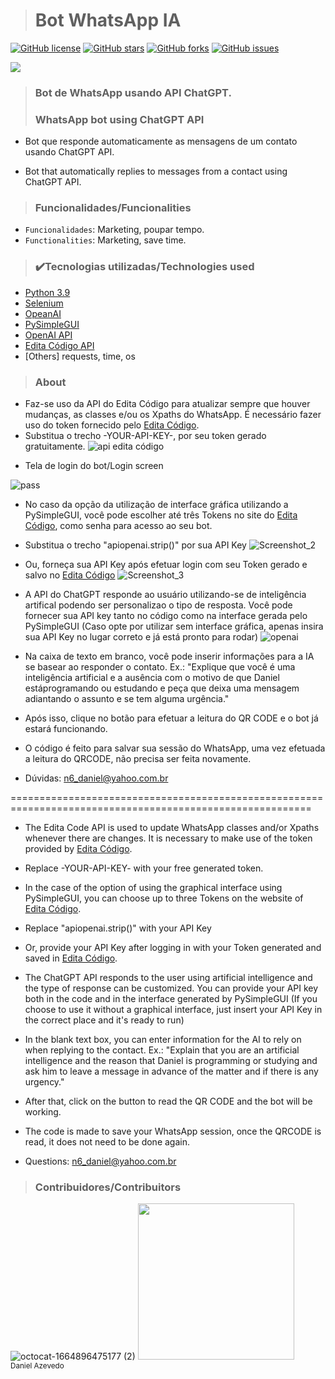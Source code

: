 > <h1>Bot WhatsApp IA</h1>
[![GitHub license](https://img.shields.io/github/license/DanAzevedo/bot-ia-whatsapp?style=for-the-badge)](https://github.com/DanAzevedo/bot-ia-whatsapp/blob/main/LICENSE)
[![GitHub stars](https://img.shields.io/github/stars/DanAzevedo/bot-ia-whatsapp?style=for-the-badge)](https://github.com/DanAzevedo/bot-ia-whatsapp/stargazers)
[![GitHub forks](https://img.shields.io/github/forks/DanAzevedo/bot-ia-whatsapp?style=for-the-badge)](https://github.com/DanAzevedo/bot-ia-whatsapp/network)
[![GitHub issues](https://img.shields.io/github/issues/DanAzevedo/bot-ia-whatsapp?style=for-the-badge)](https://github.com/DanAzevedo/bot-ia-whatsapp/issues)

<p>
<img src="http://img.shields.io/static/v1?label=STATUS&message=%20DEVELOPING&color=YELLOW&style=for-the-badge"/>
</p>

> <h3>Bot de WhatsApp usando API ChatGPT.</h3>
> <h3>WhatsApp bot using ChatGPT API</h3>  

- Bot que responde automaticamente as mensagens de um contato usando ChatGPT API.

- Bot that automatically replies to messages from a contact using ChatGPT API.

> <h3>Funcionalidades/Funcionalities</h3>

- `Funcionalidades`: Marketing, poupar tempo.
- `Functionalities`: Marketing, save time.
 
> <h3>✔️Tecnologias utilizadas/Technologies used</h3>

- [Python 3.9](https://www.python.org/)
- [Selenium](https://www.selenium.dev/)
- [OpeanAI](https://platform.openai.com/docs/libraries)
- [PySimpleGUI](https://www.pysimplegui.org/en/latest/)
- [OpenAI API](https://openai.com/api/)
- [Edita Código API](https://editacodigo.com.br/index/index.php)
- [Others] requests, time, os

> <h3>About</h3>
- Faz-se uso da API do Edita Código para atualizar sempre que houver mudanças, as classes e/ou os Xpaths do WhatsApp. É necessário fazer uso do token fornecido pelo [Edita Código](https://editacodigo.com.br/index/index.php).
- Substitua o trecho -YOUR-API-KEY-, por seu token gerado gratuitamente.
![api edita código](https://user-images.githubusercontent.com/60473748/217601436-d0b9ca7b-31e1-45b8-a5d4-ffd9f1c62462.png)

* Tela de login do bot/Login screen

![pass](https://user-images.githubusercontent.com/60473748/217604253-271a3864-45f3-4a7c-bcef-1399502716db.png)

- No caso da opção da utilização de interface gráfica utilizando a PySimpleGUI, você pode escolher até três Tokens no site do [Edita Código](https://editacodigo.com.br/index/index.php), como senha para acesso ao seu bot.
* Substitua o trecho "apiopenai.strip()" por sua API Key
![Screenshot_2](https://user-images.githubusercontent.com/60473748/217602981-92f3026e-b97c-4c55-8442-0b40dce576c8.png)

* Ou, forneça sua API Key após efetuar login com seu Token gerado e salvo no [Edita Código](https://editacodigo.com.br/index/index.php)
![Screenshot_3](https://user-images.githubusercontent.com/60473748/217604171-ffaf57ff-70bb-442d-8a84-e32d5802df09.png)

- A API do ChatGPT responde ao usuário utilizando-se de inteligência artifical podendo ser personalizao o tipo de resposta. Você pode fornecer sua API key tanto no código como na interface gerada pelo PySimpleGUI (Caso opte por utilizar sem interface gráfica, apenas insira sua API Key no lugar correto e já está pronto para rodar)
![openai](https://user-images.githubusercontent.com/60473748/217603389-a72d5290-ec76-4e68-96a0-6be33286bfa1.png)

- Na caixa de texto em branco, você pode inserir informações para a IA se basear ao responder o contato.
Ex.: "Explique que você é uma inteligência artificial e a ausência com o motivo de que Daniel estáprogramando ou estudando e peça que deixa uma mensagem adiantando o assunto e se tem alguma urgência."

- Após isso, clique no botão para efetuar a leitura do QR CODE e o bot já estará funcionando.

- O código é feito para salvar sua sessão do WhatsApp, uma vez efetuada a leitura do QRCODE, não precisa ser feita novamente.

- Dúvidas: n6_daniel@yahoo.com.br

==========================================================================================================

- The Edita Code API is used to update WhatsApp classes and/or Xpaths whenever there are changes. It is necessary to make use of the token provided by [Edita Código](https://editacodigo.com.br/index/index.php).
- Replace -YOUR-API-KEY- with your free generated token.

- In the case of the option of using the graphical interface using PySimpleGUI, you can choose up to three Tokens on the website of [Edita Código](https://editacodigo.com.br/index/index.php).
* Replace "apiopenai.strip()" with your API Key

* Or, provide your API Key after logging in with your Token generated and saved in [Edita Código](https://editacodigo.com.br/index/index.php).

- The ChatGPT API responds to the user using artificial intelligence and the type of response can be customized. You can provide your API key both in the code and in the interface generated by PySimpleGUI (If you choose to use it without a graphical interface, just insert your API Key in the correct place and it's ready to run)

- In the blank text box, you can enter information for the AI ​​to rely on when replying to the contact.
Ex.: "Explain that you are an artificial intelligence and the reason that Daniel is programming or studying and ask him to leave a message in advance of the matter and if there is any urgency."

- After that, click on the button to read the QR CODE and the bot will be working.

- The code is made to save your WhatsApp session, once the QRCODE is read, it does not need to be done again.

- Questions: n6_daniel@yahoo.com.br


> <h3>Contribuidores/Contribuitors</h3>

![octocat-1664896475177 (2)](https://user-images.githubusercontent.com/60473748/193859722-6fef2b23-a921-4c41-a600-487de23176b8.png)
<img src="https://avatars.githubusercontent.com/u/60473748?s=400&u=dde6f4919a91bc1d5c33737be4259f845a0ee553&v=4" width=250><br><sub>Daniel Azevedo</sub>

 
